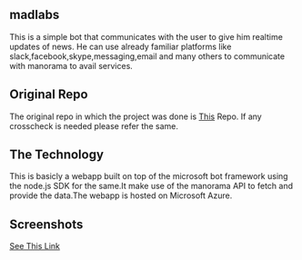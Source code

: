 
## madlabs

This is a simple bot that communicates with the user to give him realtime updates of news. He can use already familiar platforms like slack,facebook,skype,messaging,email
and many others to communicate with manorama to avail services.

## Original Repo

The original repo in which the project was done is <a href="https://github.com/scriptonist/Manorama-Bot">This</a> Repo. If any crosscheck is needed
please refer the same.

## The Technology

This is basicly a webapp built on top of the microsoft bot framework using the node.js SDK for the same.It make use of the manorama API to 
fetch and provide the data.The webapp is hosted on Microsoft Azure.

## Screenshots
<a href="http://imgur.com/a/ZhDaJ">See This Link</a>
